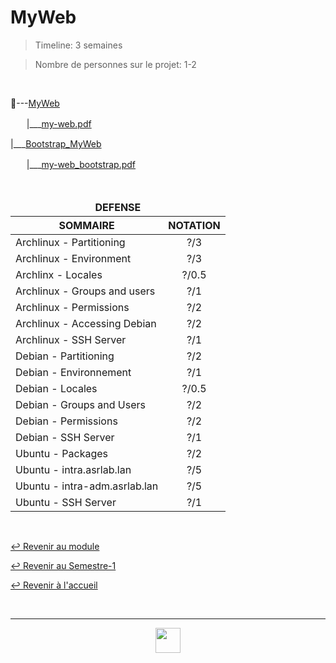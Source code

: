 # MyWeb

> Timeline: 3 semaines

> Nombre de personnes sur le projet: 1-2

<br>

📂---[MyWeb](https://github.com/Studio-17/Epitech-Subjects/tree/main/Semester-1/B-NSA-100/My_web/MyWeb)

ㅤㅤ|\_\_\_[my-web.pdf](https://github.com/Studio-17/Epitech-Subjects/blob/main/Semester-1/B-NSA-100/My_web/MyWeb/my-web.pdf)

|\_\_\_[Bootstrap_MyWeb](https://github.com/Studio-17/Epitech-Subjects/tree/main/Semester-1/B-NSA-100/My_web/Bootstrap_MyWeb)

ㅤㅤ|\_\_\_[my-web_bootstrap.pdf](https://github.com/Studio-17/Epitech-Subjects/blob/main/Semester-1/B-NSA-100/My_web/Bootstrap_MyWeb/my-web_bootstrap.pdf)

<br>

<table align="center">
    <thead>
    <tr>
            <td colspan="2" align="center"><strong>DEFENSE</strong></td>
    </tr>
        <tr>
            <th>SOMMAIRE</th>
            <th>NOTATION</th>
        </tr>
    </thead>
    <tbody>
        <tr>
            <td rowspan="1">Archlinux - Partitioning</td>
            <td rowspan="1" style="text-align: center;">?/3</td>
        </tr>
        <tr>
            <td rowspan="1">Archlinux - Environment</td>
            <td rowspan="1" style="text-align: center;">?/3</td>
        </tr>
        <tr>
            <td rowspan="1">Archlinx - Locales</td>
            <td rowspan="1" style="text-align: center;">?/0.5</td>
        </tr>
        <tr>
            <td rowspan="1">Archlinux - Groups and users</td>
            <td rowspan="1" style="text-align: center;">?/1</td>
        </tr>
        <tr>
            <td rowspan="1">Archlinux - Permissions</td>
            <td rowspan="1" style="text-align: center;">?/2</td>
        </tr>
        <tr>
            <td rowspan="1">Archlinux - Accessing Debian</td>
            <td rowspan="1" style="text-align: center;">?/2</td>
        </tr>
        <tr>
            <td rowspan="1">Archlinux - SSH Server</td>
            <td rowspan="1" style="text-align: center;">?/1</td>
        </tr>
        <tr>
            <td rowspan="1">Debian - Partitioning</td>
            <td rowspan="1" style="text-align: center;">?/2</td>
        </tr>
        <tr>
            <td rowspan="1">Debian - Environnement </td>
            <td rowspan="1" style="text-align: center;">?/1</td>
        </tr>
        <tr>
            <td rowspan="1">Debian - Locales</td>
            <td rowspan="1" style="text-align: center;">?/0.5</td>
        </tr>
        <tr>
            <td rowspan="1">Debian - Groups and Users</td>
            <td rowspan="1" style="text-align: center;">?/2</td>
        </tr>
        <tr>
            <td rowspan="1">Debian - Permissions</td>
            <td rowspan="1" style="text-align: center;">?/2</td>
        </tr>
        <tr>
            <td rowspan="1">Debian - SSH Server</td>
            <td rowspan="1" style="text-align: center;">?/1</td>
        </tr>
        <tr>
            <td rowspan="1">Ubuntu - Packages</td>
            <td rowspan="1" style="text-align: center;">?/2</td>
        </tr>
        <tr>
            <td rowspan="1">Ubuntu - intra.asrlab.lan</td>
            <td rowspan="1" style="text-align: center;">?/5</td>
        </tr>
        <tr>
            <td rowspan="1">Ubuntu - intra-adm.asrlab.lan </td>
            <td rowspan="1" style="text-align: center;">?/5</td>
        </tr>
        <tr>
            <td rowspan="1">Ubuntu - SSH Server</td>
            <td rowspan="1" style="text-align: center;">?/1</td>
        </tr>
    </tbody>
</table>

<br>

[↩️ Revenir au module](https://github.com/Studio-17/Epitech-Subjects/tree/main/Semester-1/B-NSA-100)

[↩️ Revenir au Semestre-1](https://github.com/Studio-17/Epitech-Subjects/tree/main/Semester-1)

[↩️ Revenir à l'accueil](https://github.com/Studio-17/Epitech-Subjects)

<br>

---

<div align="center">

<a href="https://github.com/Studio-17" target="_blank"><img src="https://github.com/Kaiwinta/Epitech-Subjects/blob/feat/Pge2028-first-year/assets/voc17.gif" width="40"></a>

</div>
